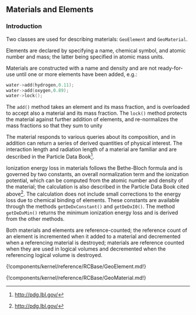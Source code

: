 


## Materials and Elements

### Introduction


Two classes are used for describing materials: `GeoElement` and `GeoMaterial`.

Elements are declared by specifying a name, chemical symbol, and atomic number and mass; the latter being specified in atomic mass units.

Materials are constructed with a name and density and are not ready-for-use until one or more elements have been added, e.g.:

```cpp
water->add(hydrogen,0.11);
water->add(oxygen,0.89);
water->lock();
```

The `add()` method takes an element and its mass fraction, and is overloaded to accept also a material and its mass fraction. The `lock()` method protects the material against further addition of elements, and re-normalizes the mass fractions so that they sum to unity

The material responds to various queries about its composition, and in addition can return a series of derived quantities of physical interest. The interaction length and radiation length of a material are familiar and are described in the Particle Data Book[^ME1].


Ionization energy loss in materials follows the Bethe-Bloch formula and is governed by two constants, an overall normalization term and the ionization potential, which can be computed from the atomic number and density of the material; the calculation is also described in the Particle Data Book cited above[^ME1]. The calculation does not include small corrections to the energy loss due to chemical binding of elements. These constants are available through the methods `getDeDxConstant()` and `getDeDxI0()`. The method `getDeDxMin()` returns the minimum ionization energy loss and is derived from the other methods.

Both materials and elements are reference-counted; the reference count of an element is incremented when it added to a material and decremented when a referencing material is destroyed; materials are reference counted when they are used in logical volumes and decremented when the referencing logical volume is destroyed.

[^ME1]: <http://pdg.lbl.gov/>


{!components/kernel/reference/RCBase/GeoElement.md!}

{!components/kernel/reference/RCBase/GeoMaterial.md!}



